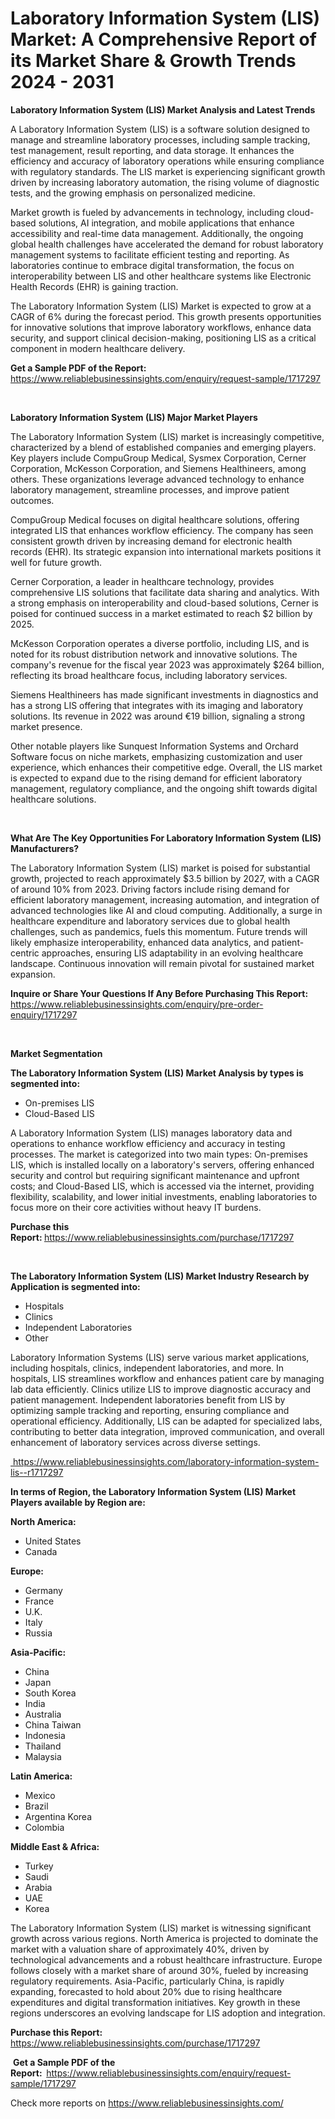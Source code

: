 <p><h1>Laboratory Information System (LIS) Market: A Comprehensive Report of its Market Share & Growth Trends 2024 - 2031</h1></p><p><strong>Laboratory Information System (LIS) Market Analysis and Latest Trends</strong></p>
<p><p>A Laboratory Information System (LIS) is a software solution designed to manage and streamline laboratory processes, including sample tracking, test management, result reporting, and data storage. It enhances the efficiency and accuracy of laboratory operations while ensuring compliance with regulatory standards. The LIS market is experiencing significant growth driven by increasing laboratory automation, the rising volume of diagnostic tests, and the growing emphasis on personalized medicine. </p><p>Market growth is fueled by advancements in technology, including cloud-based solutions, AI integration, and mobile applications that enhance accessibility and real-time data management. Additionally, the ongoing global health challenges have accelerated the demand for robust laboratory management systems to facilitate efficient testing and reporting. As laboratories continue to embrace digital transformation, the focus on interoperability between LIS and other healthcare systems like Electronic Health Records (EHR) is gaining traction. </p><p>The Laboratory Information System (LIS) Market is expected to grow at a CAGR of 6% during the forecast period. This growth presents opportunities for innovative solutions that improve laboratory workflows, enhance data security, and support clinical decision-making, positioning LIS as a critical component in modern healthcare delivery.</p></p>
<p><strong>Get a Sample PDF of the Report:&nbsp;</strong> <a href="https://www.reliablebusinessinsights.com/enquiry/request-sample/1717297?utm_campaign=62&utm_medium=2&utm_source=Github&utm_content=ia&utm_term=28122024&utm_id=laboratory-information-system-lis">https://www.reliablebusinessinsights.com/enquiry/request-sample/1717297</a></p>
<p>&nbsp;</p>
<p><strong>Laboratory Information System (LIS) Major Market Players</strong></p>
<p><p>The Laboratory Information System (LIS) market is increasingly competitive, characterized by a blend of established companies and emerging players. Key players include CompuGroup Medical, Sysmex Corporation, Cerner Corporation, McKesson Corporation, and Siemens Healthineers, among others. These organizations leverage advanced technology to enhance laboratory management, streamline processes, and improve patient outcomes.</p><p>CompuGroup Medical focuses on digital healthcare solutions, offering integrated LIS that enhances workflow efficiency. The company has seen consistent growth driven by increasing demand for electronic health records (EHR). Its strategic expansion into international markets positions it well for future growth.</p><p>Cerner Corporation, a leader in healthcare technology, provides comprehensive LIS solutions that facilitate data sharing and analytics. With a strong emphasis on interoperability and cloud-based solutions, Cerner is poised for continued success in a market estimated to reach $2 billion by 2025.</p><p>McKesson Corporation operates a diverse portfolio, including LIS, and is noted for its robust distribution network and innovative solutions. The company's revenue for the fiscal year 2023 was approximately $264 billion, reflecting its broad healthcare focus, including laboratory services.</p><p>Siemens Healthineers has made significant investments in diagnostics and has a strong LIS offering that integrates with its imaging and laboratory solutions. Its revenue in 2022 was around €19 billion, signaling a strong market presence.</p><p>Other notable players like Sunquest Information Systems and Orchard Software focus on niche markets, emphasizing customization and user experience, which enhances their competitive edge. Overall, the LIS market is expected to expand due to the rising demand for efficient laboratory management, regulatory compliance, and the ongoing shift towards digital healthcare solutions.</p></p>
<p>&nbsp;</p>
<p><strong>What Are The Key Opportunities For Laboratory Information System (LIS) Manufacturers?</strong></p>
<p><p>The Laboratory Information System (LIS) market is poised for substantial growth, projected to reach approximately $3.5 billion by 2027, with a CAGR of around 10% from 2023. Driving factors include rising demand for efficient laboratory management, increasing automation, and integration of advanced technologies like AI and cloud computing. Additionally, a surge in healthcare expenditure and laboratory services due to global health challenges, such as pandemics, fuels this momentum. Future trends will likely emphasize interoperability, enhanced data analytics, and patient-centric approaches, ensuring LIS adaptability in an evolving healthcare landscape. Continuous innovation will remain pivotal for sustained market expansion.</p></p>
<p><strong>Inquire or Share Your Questions If Any Before Purchasing This Report:</strong> <a href="https://www.reliablebusinessinsights.com/enquiry/pre-order-enquiry/1717297?utm_campaign=62&utm_medium=2&utm_source=Github&utm_content=ia&utm_term=28122024&utm_id=laboratory-information-system-lis">https://www.reliablebusinessinsights.com/enquiry/pre-order-enquiry/1717297</a></p>
<p>&nbsp;</p>
<p><strong>Market Segmentation</strong></p>
<p><strong>The Laboratory Information System (LIS) Market Analysis by types is segmented into:</strong></p>
<p><ul><li>On-premises LIS</li><li>Cloud-Based LIS</li></ul></p>
<p><p>A Laboratory Information System (LIS) manages laboratory data and operations to enhance workflow efficiency and accuracy in testing processes. The market is categorized into two main types: On-premises LIS, which is installed locally on a laboratory's servers, offering enhanced security and control but requiring significant maintenance and upfront costs; and Cloud-Based LIS, which is accessed via the internet, providing flexibility, scalability, and lower initial investments, enabling laboratories to focus more on their core activities without heavy IT burdens.</p></p>
<p><strong>Purchase this Report:&nbsp;</strong><a href="https://www.reliablebusinessinsights.com/purchase/1717297?utm_campaign=62&utm_medium=2&utm_source=Github&utm_content=ia&utm_term=28122024&utm_id=laboratory-information-system-lis">https://www.reliablebusinessinsights.com/purchase/1717297</a></p>
<p>&nbsp;</p>
<p><strong>The Laboratory Information System (LIS) Market Industry Research by Application is segmented into:</strong></p>
<p><ul><li>Hospitals</li><li>Clinics</li><li>Independent Laboratories</li><li>Other</li></ul></p>
<p><p>Laboratory Information Systems (LIS) serve various market applications, including hospitals, clinics, independent laboratories, and more. In hospitals, LIS streamlines workflow and enhances patient care by managing lab data efficiently. Clinics utilize LIS to improve diagnostic accuracy and patient management. Independent laboratories benefit from LIS by optimizing sample tracking and reporting, ensuring compliance and operational efficiency. Additionally, LIS can be adapted for specialized labs, contributing to better data integration, improved communication, and overall enhancement of laboratory services across diverse settings.</p></p>
<p><a href="https://www.reliablebusinessinsights.com/laboratory-information-system-lis--r1717297?utm_campaign=62&utm_medium=2&utm_source=Github&utm_content=ia&utm_term=28122024&utm_id=laboratory-information-system-lis">&nbsp;https://www.reliablebusinessinsights.com/laboratory-information-system-lis--r1717297</a></p>
<p><strong>In terms of Region, the Laboratory Information System (LIS) Market Players available by Region are:</strong></p>
<p>
    <p> <strong> North America: </strong>
        <ul>
            <li>United States</li>
            <li>Canada</li>
        </ul>
        </p> 
    <p> <strong> Europe: </strong>
        <ul>
            <li>Germany</li>
            <li>France</li>
            <li>U.K.</li>
            <li>Italy</li>
            <li>Russia</li>
        </ul>
        </p> 
    <p> <strong> Asia-Pacific: </strong>
        <ul>
            <li>China</li>
            <li>Japan</li>
            <li>South Korea</li>
            <li>India</li>
            <li>Australia</li>
            <li>China Taiwan</li>
            <li>Indonesia</li>
            <li>Thailand</li>
            <li>Malaysia</li>
        </ul>
        </p> 
    <p> <strong> Latin America: </strong>
        <ul>
            <li>Mexico</li>
            <li>Brazil</li>
            <li>Argentina Korea</li>
            <li>Colombia</li>
        </ul>
        </p> 
    <p> <strong> Middle East & Africa: </strong>
        <ul>
            <li>Turkey</li>
            <li>Saudi</li>
            <li>Arabia</li>
            <li>UAE</li>
            <li>Korea</li>
        </ul>
    </p>
    </p>
<p><p>The Laboratory Information System (LIS) market is witnessing significant growth across various regions. North America is projected to dominate the market with a valuation share of approximately 40%, driven by technological advancements and a robust healthcare infrastructure. Europe follows closely with a market share of around 30%, fueled by increasing regulatory requirements. Asia-Pacific, particularly China, is rapidly expanding, forecasted to hold about 20% due to rising healthcare expenditures and digital transformation initiatives. Key growth in these regions underscores an evolving landscape for LIS adoption and integration.</p></p>
<p><strong>Purchase this Report: </strong><a href="https://www.reliablebusinessinsights.com/purchase/1717297?utm_campaign=62&utm_medium=2&utm_source=Github&utm_content=ia&utm_term=28122024&utm_id=laboratory-information-system-lis">https://www.reliablebusinessinsights.com/purchase/1717297</a></p>
<p>&nbsp;<strong>Get a Sample PDF of the Report:&nbsp;&nbsp;</strong><a href="https://www.reliablebusinessinsights.com/enquiry/request-sample/1717297?utm_campaign=62&utm_medium=2&utm_source=Github&utm_content=ia&utm_term=28122024&utm_id=laboratory-information-system-lis">https://www.reliablebusinessinsights.com/enquiry/request-sample/1717297</a></p>
<p><strong></strong></p>
<p>Check more reports on <a href="https://www.reliablebusinessinsights.com/?utm_campaign=62&utm_medium=2&utm_source=Github&utm_content=ia&utm_term=28122024&utm_id=laboratory-information-system-lis">https://www.reliablebusinessinsights.com/</a></p>